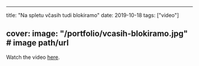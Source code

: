 
---
title: "Na spletu včasih tudi blokiramo"
date: 2019-10-18
tags: ["video"]

cover:
  image: "/portfolio/vcasih-blokiramo.jpg" # image path/url
---

Watch the video [here](https://www.youtube.com/watch?v=g6Rj-q3dk9g).


